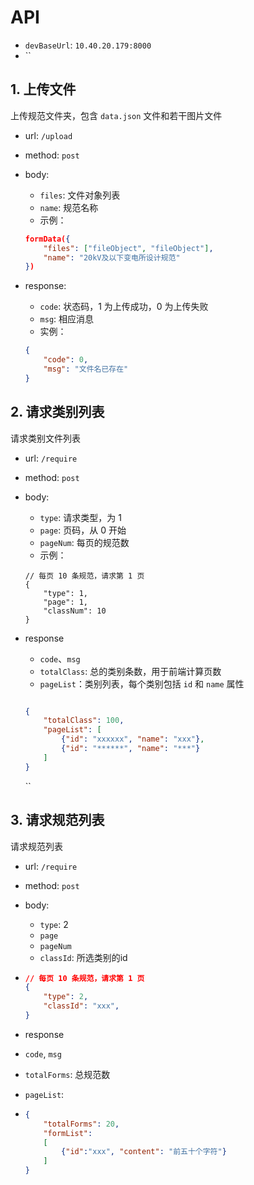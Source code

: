 # API

* `devBaseUrl`: `10.40.20.179:8000`
* ``

## 1. 上传文件

上传规范文件夹，包含 `data.json` 文件和若干图片文件

* url: `/upload`
* method: `post`
* body: 
  * `files`: 文件对象列表
  * `name`: 规范名称
  * 示例：
  
  ```json
  formData({
      "files": ["fileObject", "fileObject"],
      "name": "20kV及以下变电所设计规范"
  })
  ```

* response:

  * `code`: 状态码，1 为上传成功，0 为上传失败
  * `msg`: 相应消息
  * 实例：

  ```json
  {
      "code": 0,
      "msg": "文件名已存在"
  }
  ```

## 2. 请求类别列表

请求类别文件列表

* url: `/require`

* method: `post`

* body:
  
  * `type`: 请求类型，为 1
  * `page`: 页码，从 0 开始
  * `pageNum`: 每页的规范数
  * 示例：

  ```json5
  // 每页 10 条规范，请求第 1 页
  {
      "type": 1,
      "page": 1,
      "classNum": 10
  }
  ```

* response

  * `code`、`msg`
  * `totalClass`: 总的类别条数，用于前端计算页数
  * `pageList`：类别列表，每个类别包括 `id` 和 `name` 属性

  ```json
  
  {
      "totalClass": 100,
      "pageList": [
          {"id": "xxxxxx", "name": "xxx"},
          {"id": "******", "name": "***"}
      ]
  }
  ```

  ``

## 3. 请求规范列表

请求规范列表

* url: `/require`

* method: `post`

* body: 

  * `type`: 2
  * `page`
  * `pageNum`
  * `classId`: 所选类别的id

* ```json
  // 每页 10 条规范，请求第 1 页
  {
      "type": 2,
      "classId": "xxx",
  }
  ```

*  response

  * `code`, `msg`

  * `totalForms`: 总规范数

  * `pageList`:

  * ```json
    {
        "totalForms": 20,
        "formList":
        [
            {"id":"xxx", "content": "前五十个字符"}
        ]
    }
    ```

